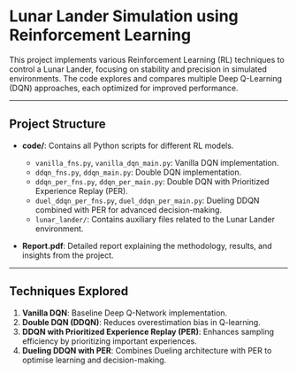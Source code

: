 # Lunar Lander Simulation using Reinforcement Learning

This project implements various Reinforcement Learning (RL) techniques to control a Lunar Lander, focusing on stability and precision in simulated environments. The code explores and compares multiple Deep Q-Learning (DQN) approaches, each optimized for improved performance.

---

## Project Structure

- **code/**: Contains all Python scripts for different RL models.
  - `vanilla_fns.py`, `vanilla_dqn_main.py`: Vanilla DQN implementation.
  - `ddqn_fns.py`, `ddqn_main.py`: Double DQN implementation.
  - `ddqn_per_fns.py`, `ddqn_per_main.py`: Double DQN with Prioritized Experience Replay (PER).
  - `duel_ddqn_per_fns.py`, `duel_ddqn_per_main.py`: Dueling DDQN combined with PER for advanced decision-making.
  - `lunar_lander/`: Contains auxiliary files related to the Lunar Lander environment.
  
- **Report.pdf**: Detailed report explaining the methodology, results, and insights from the project.

---

## Techniques Explored

1. **Vanilla DQN**: Baseline Deep Q-Network implementation.
2. **Double DQN (DDQN)**: Reduces overestimation bias in Q-learning.
3. **DDQN with Prioritized Experience Replay (PER)**: Enhances sampling efficiency by prioritizing important experiences.
4. **Dueling DDQN with PER**: Combines Dueling architecture with PER to optimise learning and decision-making.


